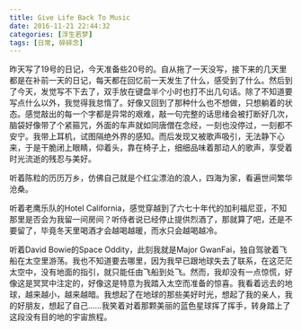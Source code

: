 ```yaml
---
title: Give Life Back To Music
date: 2016-11-21 22:44:32
categories: [浮生若梦]
tags: [日常, 碎碎念]
---
```


昨天写了19号的日记，今天准备些20号的。自从拖了一天没写，接下来的几天里都是在补前一天的日记，每天都在回忆前一天发生了什么，感受到了什么。然后到了今天，发觉写不下去了，双手放在键盘半个小时也打不出几句话。除了不知道要写点什么以外，我觉得我怠惰了。好像又回到了那种什么也不想做，只想躺着的状态。感觉敲出的每一个字都是异常的艰难，敲一句完整的话思绪会被打断好几次，脑袋好像带了个紧箍咒，外面的车声就如同唐僧在念经，一刻也没停过，一刻都不安宁。我带上耳机，试图隔绝外界的感知。而后发现又被歌声吸引，无法静下心来，于是干脆闭上眼睛，仰着头，靠在椅子上，细细品味着那动人的歌声，享受着时光流逝的残忍与美好。

听着陈粒的历历万乡，仿佛自己就是个红尘漂泊的浪人，四海为家，看遍世间繁华沧桑。

听着老鹰乐队的Hotel California，感觉穿越到了六七十年代的加利福尼亚，不知那里是否会为我留一间房间？听侍者说已经停止提供烈酒了，那就算了吧，还是不要留了，毕竟冬天里喝酒才会越喝越暖，而水只会越喝越冷。

听着David Bowie的Space Oddity，此刻我就是Major GwanFai，独自驾驶着飞船在太空里游荡。我也不知道要去哪里，因为我早已跟地球失去了联系，在这茫茫太空中，没有地面的指引，就只能任由飞船到处飞。然而，我却没有一点惊慌，好像这是冥冥中注定的，好像这是特意为我踏入太空而准备的惊喜。我看着远去的地球，越来越小，越来越暗。我想起了在地球的那些美好时光，想起了我的亲人，我的好朋友，想起了自己……我笑着对着那颗美丽的蓝色星球挥了挥手，转身踏上了这段没有目的地的宇宙旅程。
